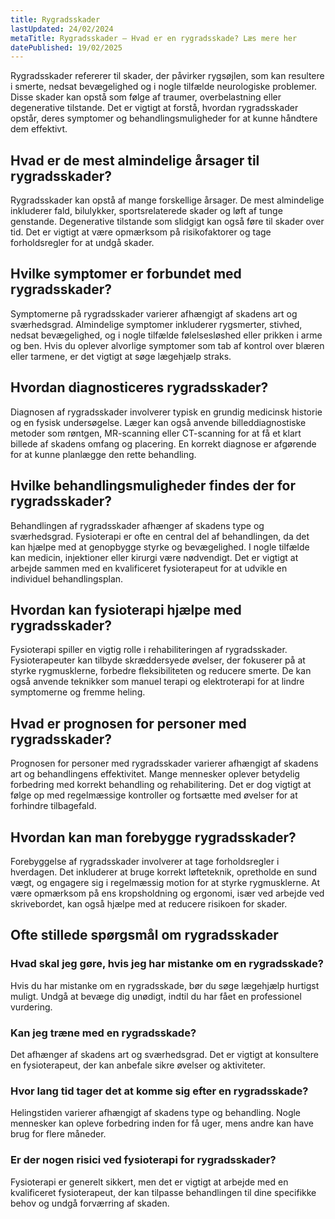 ```yaml
---
title: Rygradsskader
lastUpdated: 24/02/2024
metaTitle: Rygradsskader – Hvad er en rygradsskade? Læs mere her
datePublished: 19/02/2025
---
```


Rygradsskader refererer til skader, der påvirker rygsøjlen, som kan resultere i smerte, nedsat bevægelighed og i nogle tilfælde neurologiske problemer. Disse skader kan opstå som følge af traumer, overbelastning eller degenerative tilstande. Det er vigtigt at forstå, hvordan rygradsskader opstår, deres symptomer og behandlingsmuligheder for at kunne håndtere dem effektivt.

## Hvad er de mest almindelige årsager til rygradsskader?

Rygradsskader kan opstå af mange forskellige årsager. De mest almindelige inkluderer fald, bilulykker, sportsrelaterede skader og løft af tunge genstande. Degenerative tilstande som slidgigt kan også føre til skader over tid. Det er vigtigt at være opmærksom på risikofaktorer og tage forholdsregler for at undgå skader.

## Hvilke symptomer er forbundet med rygradsskader?

Symptomerne på rygradsskader varierer afhængigt af skadens art og sværhedsgrad. Almindelige symptomer inkluderer rygsmerter, stivhed, nedsat bevægelighed, og i nogle tilfælde følelsesløshed eller prikken i arme og ben. Hvis du oplever alvorlige symptomer som tab af kontrol over blæren eller tarmene, er det vigtigt at søge lægehjælp straks.

## Hvordan diagnosticeres rygradsskader?

Diagnosen af rygradsskader involverer typisk en grundig medicinsk historie og en fysisk undersøgelse. Læger kan også anvende billeddiagnostiske metoder som røntgen, MR-scanning eller CT-scanning for at få et klart billede af skadens omfang og placering. En korrekt diagnose er afgørende for at kunne planlægge den rette behandling.

## Hvilke behandlingsmuligheder findes der for rygradsskader?

Behandlingen af rygradsskader afhænger af skadens type og sværhedsgrad. Fysioterapi er ofte en central del af behandlingen, da det kan hjælpe med at genopbygge styrke og bevægelighed. I nogle tilfælde kan medicin, injektioner eller kirurgi være nødvendigt. Det er vigtigt at arbejde sammen med en kvalificeret fysioterapeut for at udvikle en individuel behandlingsplan.

## Hvordan kan fysioterapi hjælpe med rygradsskader?

Fysioterapi spiller en vigtig rolle i rehabiliteringen af rygradsskader. Fysioterapeuter kan tilbyde skræddersyede øvelser, der fokuserer på at styrke rygmusklerne, forbedre fleksibiliteten og reducere smerte. De kan også anvende teknikker som manuel terapi og elektroterapi for at lindre symptomerne og fremme heling.

## Hvad er prognosen for personer med rygradsskader?

Prognosen for personer med rygradsskader varierer afhængigt af skadens art og behandlingens effektivitet. Mange mennesker oplever betydelig forbedring med korrekt behandling og rehabilitering. Det er dog vigtigt at følge op med regelmæssige kontroller og fortsætte med øvelser for at forhindre tilbagefald.

## Hvordan kan man forebygge rygradsskader?

Forebyggelse af rygradsskader involverer at tage forholdsregler i hverdagen. Det inkluderer at bruge korrekt løfteteknik, opretholde en sund vægt, og engagere sig i regelmæssig motion for at styrke rygmusklerne. At være opmærksom på ens kropsholdning og ergonomi, især ved arbejde ved skrivebordet, kan også hjælpe med at reducere risikoen for skader.

## Ofte stillede spørgsmål om rygradsskader

### Hvad skal jeg gøre, hvis jeg har mistanke om en rygradsskade?

Hvis du har mistanke om en rygradsskade, bør du søge lægehjælp hurtigst muligt. Undgå at bevæge dig unødigt, indtil du har fået en professionel vurdering.

### Kan jeg træne med en rygradsskade?

Det afhænger af skadens art og sværhedsgrad. Det er vigtigt at konsultere en fysioterapeut, der kan anbefale sikre øvelser og aktiviteter.

### Hvor lang tid tager det at komme sig efter en rygradsskade?

Helingstiden varierer afhængigt af skadens type og behandling. Nogle mennesker kan opleve forbedring inden for få uger, mens andre kan have brug for flere måneder.

### Er der nogen risici ved fysioterapi for rygradsskader?

Fysioterapi er generelt sikkert, men det er vigtigt at arbejde med en kvalificeret fysioterapeut, der kan tilpasse behandlingen til dine specifikke behov og undgå forværring af skaden.
